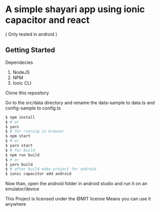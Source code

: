 # A simple shayari app using ionic capacitor and react

( Only tested in android )

## Getting Started

Dependecies

1. NodeJS
2. NPM
3. Ionic CLI

Clone this repository

Go to the src/data directory and rename the
data-sample to data.ts and config-sample to config.ts

``` bash
$ npm install
$ # or
$ yarn
$ # for running in browser
$ npm start
$ # or
$ yarn start
$ # for build
$ npm run build
$ # or
$ yarn build
$ # after build make project for android
$ ionic capacitor add android
```

Now than, open the android folder in android studio and run it on an emulator/device

This Project is licensed under the @MIT license 
Means you can use it anywhere
